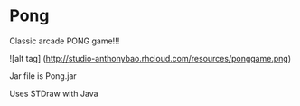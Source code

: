 # Pong
Classic arcade PONG game!!!

![alt tag] (http://studio-anthonybao.rhcloud.com/resources/ponggame.png)

Jar file is Pong.jar

Uses STDraw with Java
